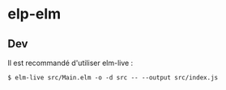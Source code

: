 # elp-elm

## Dev

Il est recommandé d'utiliser elm-live :

`$ elm-live src/Main.elm -o -d src -- --output src/index.js`
